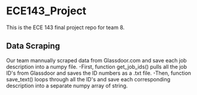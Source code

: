 # ECE143_Project
This is the ECE 143 final project repo for team 8. 

## Data Scraping
Our team mannually scraped data from Glassdoor.com and save each job description into a numpy file. 
-First, function get_job_ids() pulls all the job ID's from Glassdoor and saves the ID numbers as a .txt file. 
-Then, function save_text() loops through all the ID's and save each corresponding description into a separate numpy array of string. 
